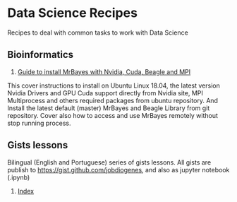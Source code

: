 # Data Science Recipes
Recipes to deal with common tasks to work with Data Science

## Bioinformatics
1. [Guide to install MrBayes with Nvidia, Cuda, Beagle and MPI](https://github.com/jobdiogenes/data-science-recipes/blob/master/mrbayes/install-ubuntu-cuda-mpi.md)

This cover instructions to install on Ubuntu Linux 18.04, the latest version Nvidia Drivers and GPU Cuda support directly from Nvidia site, MPI Multiprocess and others required packages from ubuntu repository. 
And Install the latest default (master) MrBayes and Beagle Library from git repository.
Cover also how to access and use MrBayes remotely without stop running process.

## Gists lessons
Bilingual (English and Portuguese) series of gists lessons. All gists are publish to https://gist.github.com/jobdiogenes, and also as jupyter notebook (.ipynb) 
1. [Index](https://github.com/jobdiogenes/data-science-recipes/blob/master/gists/index.md)
